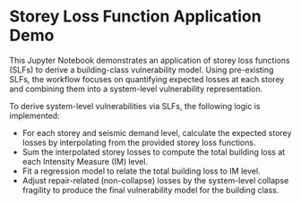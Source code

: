 # Storey Loss Function Application Demo

This Jupyter Notebook demonstrates an application of storey loss functions (SLFs) to derive a building-class vulnerability model. Using pre-existing SLFs, the workflow focuses on quantifying expected losses at each storey and combining them into a system-level vulnerability representation.

To derive system-level vulnerabilities via SLFs, the following logic is implemented:
- For each storey and seismic demand level, calculate the expected storey losses by interpolating from the provided storey loss functions.
- Sum the interpolated storey losses to compute the total building loss at each Intensity Measure (IM) level.
- Fit a regression model to relate the total building loss to IM level.
- Adjust repair-related (non-collapse) losses by the system-level collapse fragility to produce the final vulnerability model for the building class.
